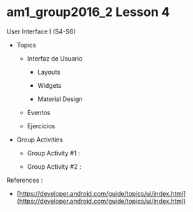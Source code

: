 # am1_group2016_2 Lesson 4

User Interface I (S4-S6)

  - Topics
  
    * Interfaz de Usuario
    
        - Layouts

        - Widgets
        
        - Material Design
        
    * Eventos
    * Ejercicios

- Group Activities

    * Group Activity #1 : 
    
    * Group Activity #2 :
    
    
References :
   - [https://developer.android.com/guide/topics/ui/index.html](https://developer.android.com/guide/topics/ui/index.html)
